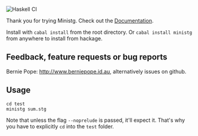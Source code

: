 ![Haskell CI](https://github.com/andreabedini/ministg/workflows/Haskell%20CI/badge.svg)

Thank you for trying Ministg. Check out the [Documentation].

Install with `cabal install` from the root directory. Or `cabal install
ministg` from anywhere to install from hackage.

## Feedback, feature requests or bug reports

Bernie Pope: <http://www.berniepope.id.au>, alternatively issues on github.

## Usage

```
cd test
ministg sum.stg
```

Note that unless the flag `--noprelude` is passed, it'll expect it.
That's why you have to explicitly `cd` into the `test` folder.

[Documentation]: http://www.haskell.org/haskellwiki/Ministg
